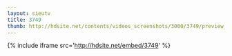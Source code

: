 ```yaml
---
layout: sieutv
title: 3749
thumb: http://hdsite.net/contents/videos_screenshots/3000/3749/preview_360p.mp4.jpg
---
```

{% include iframe src='http://hdsite.net/embed/3749' %}
 
